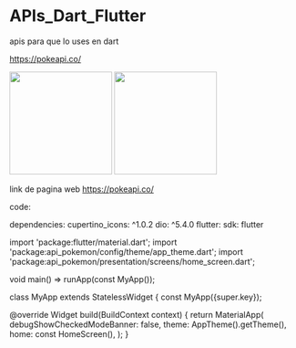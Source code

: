 # APIs_Dart_Flutter

apis para que lo uses en dart 

https://pokeapi.co/


<img width="180" src="IMG/">

<img width="180" src="IMG/">

link de pagina web https://pokeapi.co/

code:


dependencies:
  cupertino_icons: ^1.0.2
  dio: ^5.4.0
  flutter:
    sdk: flutter


import 'package:flutter/material.dart';
import 'package:api_pokemon/config/theme/app_theme.dart';
import 'package:api_pokemon/presentation/screens/home_screen.dart';

void main() => runApp(const MyApp());

class MyApp extends StatelessWidget {
  const MyApp({super.key});

  @override
  Widget build(BuildContext context) {
    return MaterialApp(
      debugShowCheckedModeBanner: false,
      theme: AppTheme().getTheme(),
      home: const HomeScreen(),
    );
  }